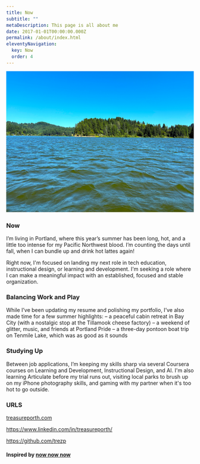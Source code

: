 ```yaml
---
title: Now
subtitle: ""
metaDescription: This page is all about me
date: 2017-01-01T00:00:00.000Z
permalink: /about/index.html
eleventyNavigation:
  key: Now
  order: 4
---
```


<img src="/static/img/tenmilelake.jpg" alt="Clock on a half green, half pink background">

### Now
I’m living in Portland, where this year’s summer has been long, hot, and a little too intense for my Pacific Northwest blood. I’m counting the days until fall, when I can bundle up and drink hot lattes again!

Right now, I'm focused on landing my next role in tech education, instructional design, or learning and development. I'm seeking a role where I can make a meaningful impact with an established, focused and stable organization. 

### Balancing Work and Play
While I’ve been updating my resume and polishing my portfolio, I’ve also made time for a few summer highlights:
– a peaceful cabin retreat in Bay City (with a nostalgic stop at the Tillamook cheese factory)
– a weekend of glitter, music, and friends at Portland Pride
– a three-day pontoon boat trip on Tenmile Lake, which was as good as it sounds

### Studying Up 
Between job applications, I’m keeping my skills sharp via several Coursera courses on Learning and Development, Instructional Design, and AI. I'm also learning Articulate before my trial runs out, visiting local parks to brush up on my iPhone photography skills, and gaming with my partner when it's too hot to go outside. 

### URLS

[treasureporth.com](treasureporth.com)

<https://www.linkedin.com/in/treasureporth/>

<https://github.com/trezp>

#### Inspired by [now now now](https://nownownow.com/about)